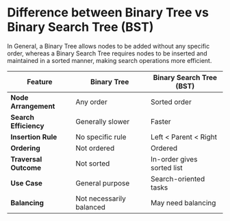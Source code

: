 # Difference between Binary Tree vs Binary Search Tree (BST)

In General, a Binary Tree allows nodes to be added without any specific order, whereas a Binary Search Tree requires nodes to be inserted and maintained in a sorted manner, making search operations more efficient.

| Feature             | Binary Tree          | Binary Search Tree (BST) |
|---------------------|----------------------|--------------------------|
| **Node Arrangement**| Any order            | Sorted order             |
| **Search Efficiency**| Generally slower    | Faster                   |
| **Insertion Rule**  | No specific rule     | Left < Parent < Right    |
| **Ordering**        | Not ordered          | Ordered                  |
| **Traversal Outcome**| Not sorted          | In-order gives sorted list |
| **Use Case**        | General purpose      | Search-oriented tasks    |
| **Balancing**       | Not necessarily balanced | May need balancing   |
